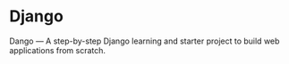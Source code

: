 # Django
Dango — A step-by-step Django learning and starter project to build web applications from scratch.
